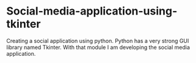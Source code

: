 # Social-media-application-using-tkinter
Creating a social application using python. Python has a very strong GUI library named Tkinter. With that module I am developing the social media application.
